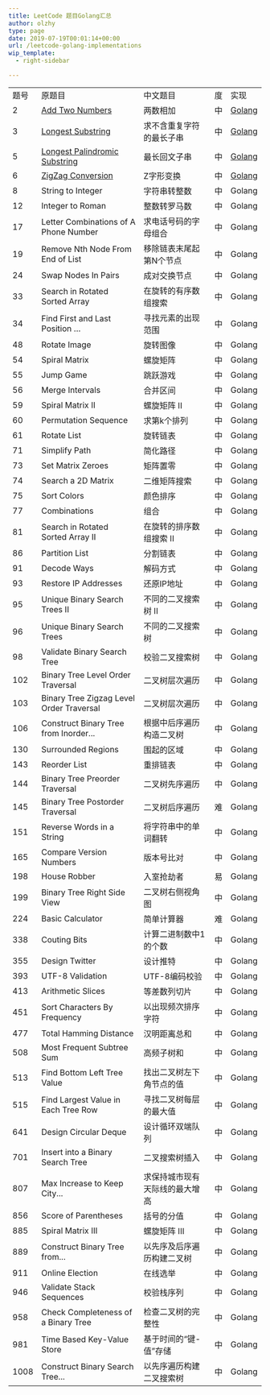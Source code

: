 ```yaml
---
title: LeetCode 题目Golang汇总
author: olzhy
type: page
date: 2019-07-19T00:01:14+00:00
url: /leetcode-golang-implementations
wip_template:
  - right-sidebar

---
```

||||||
|--- |--- |--- |--- |--- |
|题号|原题目|中文题目|度|实现|
|2|[Add Two Numbers](https://leetcode.com/problems/add-two-numbers/)|两数相加|中|[Golang](/posts/leetcode-add-two-numbers.html)|
|3|[Longest Substring](https://leetcode.com/problems/longest-substring-without-repeating-characters/)|求不含重复字符的最长子串|中|[Golang](/posts/leetcode-longest-substring-without-repeating-characters.html)|
|5|[Longest Palindromic Substring](https://leetcode.com/problems/longest-palindromic-substring/)|最长回文子串|中|[Golang](/posts/leetcode-longest-palindromic-substring.html)|
|6|[ZigZag Conversion](https://leetcode.com/problems/zigzag-conversion/)|Z字形变换|中|[Golang](/posts/leetcode-zigzag-conversion.html)|
|8|String to Integer|字符串转整数|中|Golang|
|12|Integer to Roman|整数转罗马数|中|Golang|
|17|Letter Combinations of A Phone Number|求电话号码的字母组合|中|Golang|
|19|Remove Nth Node From End of List|移除链表末尾起第N个节点|中|Golang|
|24|Swap Nodes In Pairs|成对交换节点|中|Golang|
|33|Search in Rotated Sorted Array|在旋转的有序数组搜索|中|Golang|
|34|Find First and Last Position …|寻找元素的出现范围|中|Golang|
|48|Rotate Image|旋转图像|中|Golang|
|54|Spiral Matrix|螺旋矩阵|中|Golang|
|55|Jump Game|跳跃游戏|中|Golang|
|56|Merge Intervals|合并区间|中|Golang|
|59|Spiral Matrix II|螺旋矩阵 II|中|Golang|
|60|Permutation Sequence|求第k个排列|中|Golang|
|61|Rotate List|旋转链表|中|Golang|
|71|Simplify Path|简化路径|中|Golang|
|73|Set Matrix Zeroes|矩阵置零|中|Golang|
|74|Search a 2D Matrix|二维矩阵搜索|中|Golang|
|75|Sort Colors|颜色排序|中|Golang|
|77|Combinations|组合|中|Golang|
|81|Search in Rotated Sorted Array II|在旋转的排序数组搜索 II|中|Golang|
|86|Partition List|分割链表|中|Golang|
|91|Decode Ways|解码方式|中|Golang|
|93|Restore IP Addresses|还原IP地址|中|Golang|
|95|Unique Binary Search Trees II|不同的二叉搜索树 II|中|Golang|
|96|Unique Binary Search Trees|不同的二叉搜索树|中|Golang|
|98|Validate Binary Search Tree|校验二叉搜索树|中|Golang|
|102|Binary Tree Level Order Traversal|二叉树层次遍历|中|Golang|
|103|Binary Tree Zigzag Level Order Traversal|二叉树层次遍历|中|Golang|
|106|Construct Binary Tree from Inorder...|根据中后序遍历构造二叉树|中|Golang|
|130|Surrounded Regions|围起的区域|中|Golang|
|143|Reorder List|重排链表|中|Golang|
|144|Binary Tree Preorder Traversal|二叉树先序遍历|中|Golang|
|145|Binary Tree Postorder Traversal|二叉树后序遍历|难|Golang|
|151|Reverse Words in a String|将字符串中的单词翻转|中|Golang|
|165|Compare Version Numbers|版本号比对|中|Golang|
|198|House Robber|入室抢劫者|易|Golang|
|199|Binary Tree Right Side View|二叉树右侧视角图|中|Golang|
|224|Basic Calculator|简单计算器|难|Golang|
|338|Couting Bits|计算二进制数中1的个数|中|Golang|
|355|Design Twitter|设计推特|中|Golang|
|393|UTF-8 Validation|UTF-8编码校验|中|Golang|
|413|Arithmetic Slices|等差数列切片|中|Golang|
|451|Sort Characters By Frequency|以出现频次排序字符|中|Golang|
|477|Total Hamming Distance|汉明距离总和|中|Golang|
|508|Most Frequent Subtree Sum|高频子树和|中|Golang|
|513|Find Bottom Left Tree Value|找出二叉树左下角节点的值|中|Golang|
|515|Find Largest Value in Each Tree Row|寻找二叉树每层的最大值|中|Golang|
|641|Design Circular Deque|设计循环双端队列|中|Golang|
|701|Insert into a Binary Search Tree|二叉搜索树插入|中|Golang|
|807|Max Increase to Keep City...|求保持城市现有天际线的最大增高|中|Golang|
|856|Score of Parentheses|括号的分值|中|Golang|
|885|Spiral Matrix III|螺旋矩阵 III|中|Golang|
|889|Construct Binary Tree from...|以先序及后序遍历构建二叉树|中|Golang|
|911|Online Election|在线选举|中|Golang|
|946|Validate Stack Sequences|校验栈序列|中|Golang|
|958|Check Completeness of a Binary Tree|检查二叉树的完整性|中|Golang|
|981|Time Based Key-Value Store|基于时间的“键-值”存储|中|Golang|
|1008|Construct Binary Search Tree...|以先序遍历构建二叉搜索树|中|Golang|
